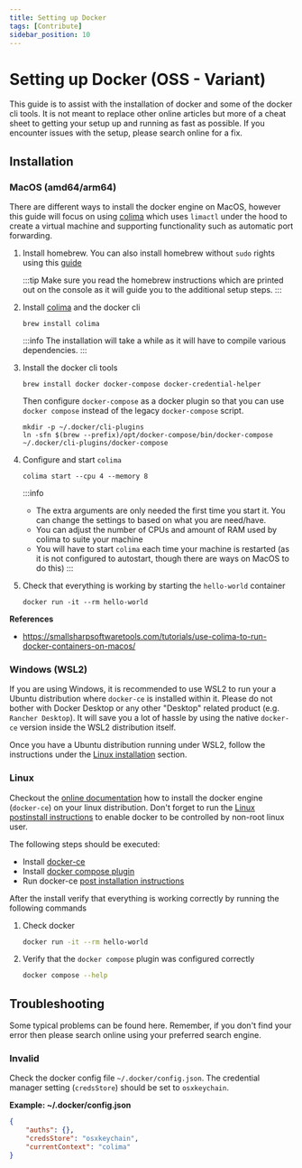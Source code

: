 ```yaml
---
title: Setting up Docker
tags: [Contribute]
sidebar_position: 10
---
```


# Setting up Docker (OSS - Variant)

This guide is to assist with the installation of docker and some of the docker cli tools. It is not meant to replace other online articles but more of a cheat sheet to getting your setup up and running as fast as possible. If you encounter issues with the setup, please search online for a fix.

## Installation

### MacOS (amd64/arm64)

There are different ways to install the docker engine on MacOS, however this guide will focus on using [colima](https://github.com/abiosoft/colima) which uses `limactl` under the hood to create a virtual machine and supporting functionality such as automatic port forwarding.

1. Install homebrew. You can also install homebrew without `sudo` rights using this [guide](https://docs.brew.sh/Installation#untar-anywhere-unsupported)

    :::tip
    Make sure you read the homebrew instructions which are printed out on the console as it will guide you to the additional setup steps.
    :::

2. Install [colima](https://github.com/abiosoft/colima) and the docker cli

    ```
    brew install colima
    ```

    :::info
    The installation will take a while as it will have to compile various dependencies.
    :::

3. Install the docker cli tools

    ```
    brew install docker docker-compose docker-credential-helper
    ```

    Then configure `docker-compose` as a docker plugin so that you can use `docker compose` instead of the legacy `docker-compose` script.

    ```
    mkdir -p ~/.docker/cli-plugins
    ln -sfn $(brew --prefix)/opt/docker-compose/bin/docker-compose ~/.docker/cli-plugins/docker-compose
    ```

4. Configure and start `colima`

    ```
    colima start --cpu 4 --memory 8
    ```

    :::info
    * The extra arguments are only needed the first time you start it. You can change the settings to based on what you are need/have.
    * You can adjust the number of CPUs and amount of RAM used by colima to suite your machine
    * You will have to start `colima` each time your machine is restarted (as it is not configured to autostart, though there are ways on MacOS to do this)
    :::

5. Check that everything is working by starting the `hello-world` container

    ```
    docker run -it --rm hello-world
    ```


**References**

* https://smallsharpsoftwaretools.com/tutorials/use-colima-to-run-docker-containers-on-macos/


### Windows (WSL2)

If you are using Windows, it is recommended to use WSL2 to run your a Ubuntu distribution where `docker-ce` is installed within it. Please do not bother with Docker Desktop or any other "Desktop" related product (e.g. `Rancher Desktop`). It will save you a lot of hassle by using the native `docker-ce` version inside the WSL2 distribution itself.

Once you have a Ubuntu distribution running under WSL2, follow the instructions under the [Linux installation](#Linux) section.

### Linux

Checkout the [online documentation](https://docs.docker.com/engine/install/) how to install the docker engine (`docker-ce`) on your linux distribution. Don't forget to run the [Linux postinstall instructions](https://docs.docker.com/engine/install/linux-postinstall/) to enable docker to be controlled by non-root linux user.

The following steps should be executed:

* Install [docker-ce](https://docs.docker.com/engine/install/)
* Install [docker compose plugin](https://docs.docker.com/compose/install/)
* Run docker-ce [post installation instructions](https://docs.docker.com/engine/install/linux-postinstall/)

After the install verify that everything is working correctly by running the following commands

1. Check docker

    ```sh
    docker run -it --rm hello-world
    ```

2. Verify that the `docker compose` plugin was configured correctly

    ```sh
    docker compose --help
    ```

## Troubleshooting

Some typical problems can be found here. Remember, if you don't find your error then please search online using your preferred search engine.

### Invalid

Check the docker config file `~/.docker/config.json`. The credential manager setting (`credsStore`) should be set to `osxkeychain`.

**Example: ~/.docker/config.json**

```json
{
	"auths": {},
	"credsStore": "osxkeychain",
	"currentContext": "colima"
}
```
